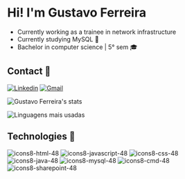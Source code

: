 # Hi! I'm Gustavo Ferreira

- Currently working as a trainee in network infrastructure
- Currently studying MySQL 🦾
- Bachelor in computer science | 5° sem 🎓




## Contact 💬 

[![Linkedin](https://img.shields.io/badge/LinkedIn-0077B5?style=for-the-badge&logo=linkedin&logoColor=white)](https://www.linkedin.com/in/gustavoferreiravargens)
[![Gmail](https://img.shields.io/badge/Gmail-D14836?style=for-the-badge&logo=gmail&logoColor=white)](mailto:gustavoferreiravargens@gmail.com)

![Gustavo Ferreira's stats](https://github-readme-stats.vercel.app/api?username=Ferre1ra1&show_icons=true&theme=dracula)

![Linguagens mais usadas](https://github-readme-stats.vercel.app/api/top-langs/?username=Ferre1ra1&show_icons=true&theme=dracula&layout=compact)



## Technologies 🤖

![icons8-html-48](https://github.com/user-attachments/assets/ae5bae63-7d75-42f5-9c28-1dc44b9beb11)
![icons8-javascript-48](https://github.com/user-attachments/assets/af04bed2-124c-464b-80c0-b6b197a02f89)
![icons8-css-48](https://github.com/user-attachments/assets/ffcb20bb-cad6-42c9-bcf5-10d997a324fb)
![icons8-java-48](https://github.com/user-attachments/assets/3c72c5e7-30eb-40ca-a1ed-004be1eb9393)
![icons8-mysql-48](https://github.com/user-attachments/assets/653fa7e4-049a-4c1e-b2d5-1b78205a31d1)
![icons8-cmd-48](https://github.com/user-attachments/assets/b1fc7e10-8185-4514-b247-ae1176fcbd78)
![icons8-sharepoint-48](https://github.com/user-attachments/assets/fdc1103e-92d3-44c0-a157-e1a9cdd6092c)

